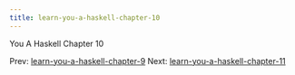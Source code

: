 ```yaml
---
title: learn-you-a-haskell-chapter-10
---
```


You A Haskell Chapter 10

Prev:
[learn-you-a-haskell-chapter-9](learn-you-a-haskell-chapter-9.md)
Next:
[learn-you-a-haskell-chapter-11](learn-you-a-haskell-chapter-11.md)
